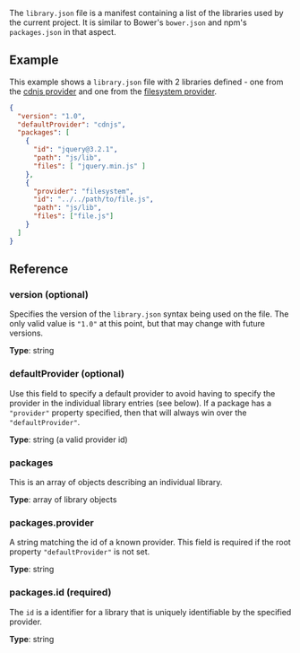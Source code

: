 The `library.json` file is a manifest containing a list of the libraries used by the current project. It is similar to Bower's `bower.json` and npm's `packages.json` in that aspect.

## Example
This example shows a `library.json` file with 2 libraries defined - one from the [cdnjs provider](cdnjs-provider) and one from the [filesystem provider](filesystem-provider).

```json
{
  "version": "1.0",
  "defaultProvider": "cdnjs",
  "packages": [
    {
      "id": "jquery@3.2.1",
      "path": "js/lib",
      "files": [ "jquery.min.js" ]
    },
    {
      "provider": "filesystem",
      "id": "../../path/to/file.js",
      "path": "js/lib",
      "files": ["file.js"]
    }
  ]
}
```

## Reference

### version (optional)
Specifies the version of the `library.json` syntax being used on the file. The only valid value is `"1.0"` at this point, but that may change with future versions.

**Type**: string

### defaultProvider (optional)
Use this field to specify a default provider to avoid having to specify the provider in the individual library entries (see below). If a package has a `"provider"` property specified, then that will always win over the `"defaultProvider"`.

**Type**: string (a valid provider id)

### packages
This is an array of objects describing an individual library.

**Type**: array of library objects

### packages.provider
A string matching the id of a known provider. This field is required if the root property `"defaultProvider"` is not set.

**Type**: string

### packages.id (required)
The `id` is a identifier for a library that is uniquely identifiable by the specified provider.

**Type**: string